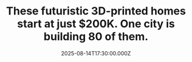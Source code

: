 ---
title: "These futuristic 3D-printed homes start at just $200K. One city is building 80 of them."
date: 2025-08-14T17:30:00.000Z
category: Human Kindness
externalLink: "https://www.goodgoodgood.co/articles/houston-3d-printed-affordable-housing"
image: ""
excerpt: "It's being hailed as the world’s first large-scale affordable housing development to be built using 3D printing technology.…"
---